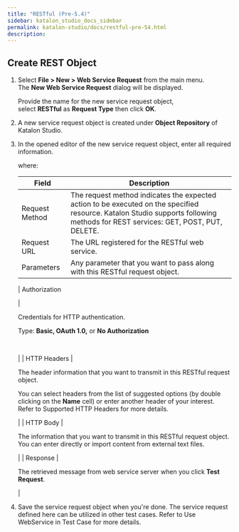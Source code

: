 ```yaml
---
title: "RESTful (Pre-5.4)" 
sidebar: katalon_studio_docs_sidebar
permalink: katalon-studio/docs/restful-pre-54.html 
description: 
---
```

Create REST Object
------------------

1.  Select **File > New > Web Service Request** from the main menu. The **New Web Service Request** dialog will be displayed.  
      
    Provide the name for the new service request object, select **RESTful** as **Request Type** then click **OK**.  
      
    
2.  A new service request object is created under **Object Repository** of Katalon Studio.  
      
      
    
3.  In the opened editor of the new service request object, enter all required information.  
      
    where:
    
    | Field | Description |
    | --- | --- |
    | Request Method | The request method indicates the expected action to be executed on the specified resource. Katalon Studio supports following methods for REST services: GET, POST, PUT, DELETE. |
    | Request URL | The URL registered for the RESTful web service. |
    | Parameters | Any parameter that you want to pass along with this RESTful request object. |
    | 
    Authorization
    
    
    
     | 
    
    Credentials for HTTP authentication.  
    
    Type: **Basic, OAuth 1.0,** or **No Authorization**  
    
        
    
    
    
     |
    | HTTP Headers | 
    
    The header information that you want to transmit in this RESTful request object.
    
    You can select headers from the list of suggested options (by double clicking on the **Name** cell) or enter another header of your interest. Refer to Supported HTTP Headers for more details.
    
    
    
     |
    | HTTP Body | 
    
    The information that you want to transmit in this RESTful request object. You can enter directly or import content from external text files. 
    
    
    
     |
    | Response | 
    
    The retrieved message from web service server when you click **Test Request**.
    
    
    
     |
    
4.  Save the service request object when you're done. The service request defined here can be utilized in other test cases. Refer to Use WebService in Test Case for more details.